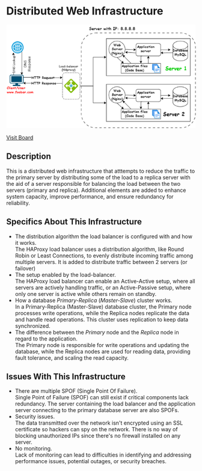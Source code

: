 # Distributed Web Infrastructure

![Image of a distributed web infrastructure](Distributed_Web_Infrastrature.drawio.png)

[Visit Board](https://app.diagrams.net/#G1o7U53w743bDRN2PbkMsHR7x0nrLH5sTl)

## Description

This is a distributed web infrastructure that atttempts to reduce the traffic to the primary server by distributing some of the load to a replica server with the aid of a server responsible for balancing the load between the two servers (primary and replica). Additional elements are added to enhance system capacity, improve performance, and ensure redundancy for reliability.

## Specifics About This Infrastructure

- The distribution algorithm the load balancer is configured with and how it works.<br/>The HAProxy load balancer uses a distribution algorithm, like Round Robin or Least Connections, to evenly distribute incoming traffic among multiple servers. It is added to distribute traffic between 2 servers (or failover)
- The setup enabled by the load-balancer.<br/>The HAProxy load balancer can enable an Active-Active setup, where all servers are actively handling traffic, or an Active-Passive setup, where only one server is active while others remain on standby.
- How a database _Primary-Replica_ (_Master-Slave_) cluster works.<br/>In a Primary-Replica (Master-Slave) database cluster, the Primary node processes write operations, while the Replica nodes replicate the data and handle read operations. This cluster uses replication to keep data synchronized.
- The difference between the _Primary_ node and the _Replica_ node in regard to the application.<br/>The Primary node is responsible for write operations and updating the database, while the Replica nodes are used for reading data, providing fault tolerance, and scaling the read capacity.

## Issues With This Infrastructure

- There are multiple SPOF (Single Point Of Failure).<br/>Single Point of Failure (SPOF) can still exist if critical components lack redundancy. The server containing the load balancer and the application server connecting to the primary database server are also SPOFs. 
- Security issues.<br/>The data transmitted over the network isn't encrypted using an SSL certificate so hackers can spy on the network. There is no way of blocking unauthorized IPs since there's no firewall installed on any server.
- No monitoring.<br/>Lack of monitoring can lead to difficulties in identifying and addressing performance issues, potential outages, or security breaches.